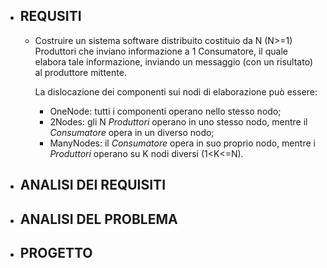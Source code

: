- ## REQUSITI
	- Costruire un sistema software distribuito costituio da N (N>=1) Produttori che
	  inviano informazione a  1 Consumatore, il quale elabora tale informazione, inviando un messaggio
	  (con un risultato) al produttore mittente.
	  
	  La dislocazione dei componenti sui nodi di elaborazione può essere:
		- OneNode: tutti i componenti operano nello stesso nodo;
		- 2Nodes: gli N *Produttori* operano in uno stesso nodo, mentre il *Consumatore* opera in un diverso nodo;
		- ManyNodes: il *Consumatore* opera in suo proprio nodo, mentre i *Produttori* operano su K  nodi diversi (1<K<=N).
- ## ANALISI DEI REQUISITI
- ## ANALISI DEL PROBLEMA
- ## PROGETTO